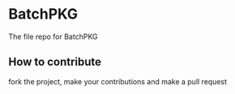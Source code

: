 # BatchPKG
The file repo for BatchPKG 
## How to contribute
fork the project, make your contributions and make a pull request
